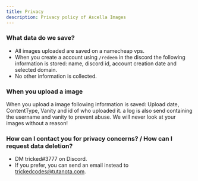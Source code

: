 ```yaml
---
title: Privacy
description: Privacy policy of Ascella Images
---
```


### What data do we save?

- All images uploaded are saved on a namecheap vps.
- When you create a account using `/redeem` in the discord the following information is stored: name, discord id, account creation date and selected domain.
- No other information is collected.

### When you upload a image

When you upload a image following information is saved: Upload date, ContentType, Vanity and id of who uploaded it. a log is also send containing the username and vanity to prevent abuse. We will never look at your images without a reason!

### How can I contact you for privacy concerns? / How can I request data deletion?

- DM tricked#3777 on Discord.
- If you prefer, you can send an email instead to trickedcodes@tutanota.com.
